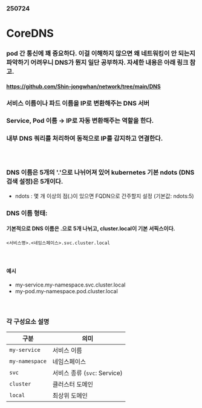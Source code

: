 ### 250724
# CoreDNS
### pod 간 통신에 꽤 중요하다. 이걸 이해하지 않으면 왜 네트워킹이 안 되는지 파악하기 어려우니 DNS가 뭔지 일단 공부하자. 자세한 내용은 아래 링크 참고.
#### https://github.com/Shin-jongwhan/network/tree/main/DNS
### 서비스 이름이나 파드 이름을 IP로 변환해주는 DNS 서버
### Service, Pod 이름 → IP로 자동 변환해주는 역할을 한다.
### 내부 DNS 쿼리를 처리하여 동적으로 IP를 감지하고 연결한다.
### <br/>

### DNS 이름은 5개의 '.'으로 나뉘어져 있어 kubernetes 기본 ndots (DNS 검색 설정)은 5개이다.
- ndots : 몇 개 이상의 점(.)이 있으면 FQDN으로 간주할지 설정 (기본값: ndots:5)
### DNS 이름 형태:
#### 기본적으로 DNS 이름은 .으로 5개 나뉘고, cluster.local이 기본 서픽스이다.
```
<서비스명>.<네임스페이스>.svc.cluster.local
```
#### <br/>

#### 예시
- my-service.my-namespace.svc.cluster.local
- my-pod.my-namespace.pod.cluster.local
#### <br/>

### 각 구성요소 설명
| 구분             | 의미                      |
| -------------- | ----------------------- |
| `my-service`   | 서비스 이름                  |
| `my-namespace` | 네임스페이스                  |
| `svc`          | 서비스 종류 (`svc`: Service) |
| `cluster`      | 클러스터 도메인                |
| `local`        | 최상위 도메인                 |
